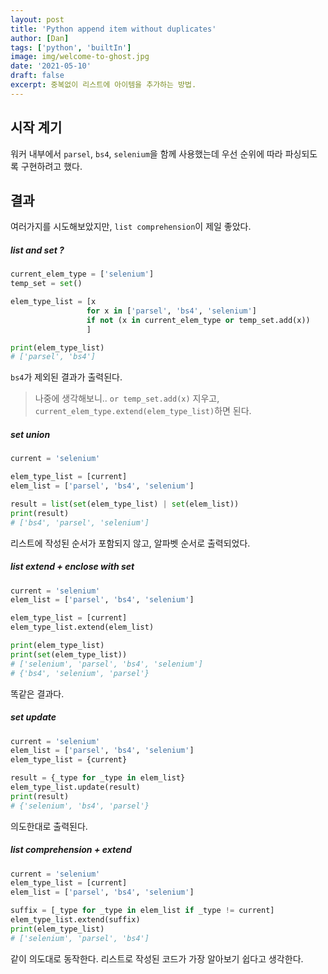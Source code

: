 ```yaml
---
layout: post
title: 'Python append item without duplicates'
author: [Dan]
tags: ['python', 'builtIn']
image: img/welcome-to-ghost.jpg
date: '2021-05-10'
draft: false
excerpt: 중복없이 리스트에 아이템을 추가하는 방법.
---
```


## 시작 계기

워커 내부에서 `parsel`, `bs4`, `selenium`을 함께 사용했는데
우선 순위에 따라 파싱되도록 구현하려고 했다.

## 결과

여러가지를 시도해보았지만, `list comprehension`이 제일 좋았다.

##### list and set ?

```python
current_elem_type = ['selenium']
temp_set = set()

elem_type_list = [x
                 for x in ['parsel', 'bs4', 'selenium']
                 if not (x in current_elem_type or temp_set.add(x))
                 ]

print(elem_type_list)
# ['parsel', 'bs4']
```

`bs4`가 제외된 결과가 출력된다.

> 나중에 생각해보니..
> `or temp_set.add(x)` 지우고, `current_elem_type.extend(elem_type_list)`하면 된다.

##### set union

```python
current = 'selenium'

elem_type_list = [current]
elem_list = ['parsel', 'bs4', 'selenium']

result = list(set(elem_type_list) | set(elem_list))
print(result)
# ['bs4', 'parsel', 'selenium']
```

리스트에 작성된 순서가 포함되지 않고, 알파벳 순서로 출력되었다.

##### list extend + enclose with set

```python
current = 'selenium'
elem_list = ['parsel', 'bs4', 'selenium']

elem_type_list = [current]
elem_type_list.extend(elem_list)

print(elem_type_list)
print(set(elem_type_list))
# ['selenium', 'parsel', 'bs4', 'selenium']
# {'bs4', 'selenium', 'parsel'}
```

똑같은 결과다.

##### set update

```python
current = 'selenium'
elem_list = ['parsel', 'bs4', 'selenium']
elem_type_list = {current}

result = {_type for _type in elem_list}
elem_type_list.update(result)
print(result)
# {'selenium', 'bs4', 'parsel'}
```

의도한대로 출력된다.

##### list comprehension + extend

```python
current = 'selenium'
elem_type_list = [current]
elem_list = ['parsel', 'bs4', 'selenium']

suffix = [_type for _type in elem_list if _type != current]
elem_type_list.extend(suffix)
print(elem_type_list)
# ['selenium', 'parsel', 'bs4']
```

같이 의도대로 동작한다.
리스트로 작성된 코드가 가장 알아보기 쉽다고 생각한다.
